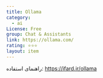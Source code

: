 ```yaml
---
title: Ollama
category:
  - ai
License: Free
group: Chat & Assistants
link: https://ollama.com/
rating: ⭐⭐⭐
layout: item
---
```



راهنمای استفاده:
https://ifard.ir/ollama